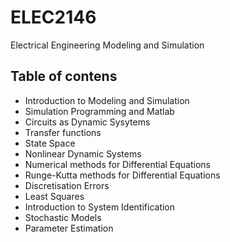 # ELEC2146

Electrical Engineering Modeling and Simulation

## Table of contens

- Introduction to Modeling and Simulation
- Simulation Programming and Matlab
- Circuits as Dynamic Sysytems
- Transfer functions
- State Space
- Nonlinear Dynamic Systems
- Numerical methods for Differential Equations
- Runge-Kutta methods for Differential Equations
- Discretisation Errors
- Least Squares
- Introduction to System Identification
- Stochastic Models
- Parameter Estimation